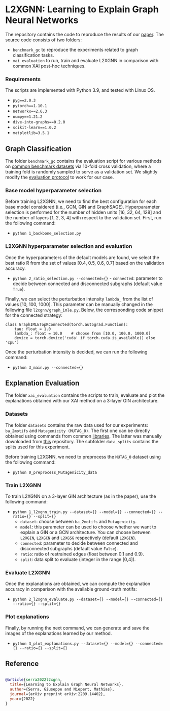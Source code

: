 # L2XGNN: Learning to Explain Graph Neural Networks
The repository contains the code to reproduce the results of our [paper](https://arxiv.org/abs/2209.14402). The source code consists of two folders:
- `benchmark_gc` to reproduce the experiments related to graph classification tasks.
- `xai_evaluation` to run, train and evaluate L2XGNN in comparison with common XAI post-hoc techniques.

### Requirements
The scripts are implemented with Python 3.9, and tested with Linux OS.
 - `pyg==2.0.3` 
 - `pytorch==1.10.1`
 - `networkx==2.6.3`
 - `numpy==1.21.2`
 - `dive-into-graphs==0.2.0`
 - `scikit-learn==1.0.2`
 - `matplotlib=3.5.1` 

## Graph Classification 
The folder `benchmark_gc` contains the evaluation script for various methods on [common benchmark datasets](http://graphkernels.cs.tu-dortmund.de) via 10-fold cross validation, where a training fold is randomly sampled to serve as a validation set. We slightly modify the [evaluation protocol](https://github.com/pyg-team/pytorch_geometric/tree/master/benchmark/kernel) to work for our case.

### Base model hyperparameter selection
Before training L2XGNN, we need to find the best configuration for each base model considered (i.e., GCN, GIN and GraphSAGE). Hyperparameter selection is performed for the number of hidden units [16, 32, 64, 128] and the number of layers [1, 2, 3, 4] with respect to the validation set. First, run the following command:
 - `python 1_backbone_selection.py`

### L2XGNN hyperparameter selection and evaluation
Once the hyperparameters of the default models are found, we select the best ratio R from the set of values [0.4,  0.5,  0.6,  0.7]  based on the validation accuracy.
 - `python 2_ratio_selection.py --connected={}`
       - `connected`: parameter to decide between connected and disconnected subgraphs (default value `True`).
 
Finally, we can select the perturbation intensity `lambda_` from the list of values [10, 100, 1000]. This parameter can be manually changed in the following file `l2xgnn/graph_imle.py`. Below, the corresponding code snippet for the connected strategy:
```
class GraphIMLETopKConnected(torch.autograd.Function):
    tau: float = 1.0
    lambda_: float = 10.0    # choose from [10.0, 100.0, 1000.0]
    device = torch.device('cuda' if torch.cuda.is_available() else 'cpu')
```
Once the perturbation intensity is decided, we can run the following command:
 - `python 3_main.py --connected={}`

## Explanation Evaluation
The folder `xai_evaluation` contains the scripts to train, evaluate and plot the explanations obtained with our XAI method on a 3-layer GIN architecture.

### Datasets
The folder `datasets` contains the raw data used for our experiments: `ba_2motifs` and `Mutagenicity (MUTAG_0)`. The first one can be directly obtained using commands from common [libraries](https://diveintographs.readthedocs.io/en/latest/xgraph/dataset.html#dig.xgraph.dataset.SynGraphDataset). The latter was manually downloaded from [this](https://github.com/chrisjtan/gnn_cff/tree/main/datasets/Mutagenicity_0) repository. The subfolder `data_splits` contains the splits used for this experiment.

Before training L2XGNN, we need to preprocess the `MUTAG_0` dataset using the following command:
 - `python 0_preprocess_Mutagenicity_data`

### Train L2XGNN
To train L2XGNN on a 3-layer GIN architecture (as in the paper), use the following command:
 - `python 1_l2xgnn_train.py --dataset={} --model={} --connected={} --ratio={} --split={}`
	 - `dataset`: choose between `ba_2motifs` and `Mutagenicity`.
	 - `model`: this parameter can be used to choose whether we want to explain a GIN or a GCN architecture. You can choose between `L2XGIN`, `L2XGCN` and `L2XGSG` respectively (default `L2XGIN`).
	 - `connected`: parameter to decide between connected and disconnected subgraphs (default value `False`).
	 - `ratio`: ratio of restrained edges (float between 0.1 and 0.9).
	 - `split`: data split to evaluate (integer in the range [0,4]).
### Evaluate L2XGNN
Once the explanations are obtained, we can compute the explanation accuracy in comparison with the available ground-truth motifs:
 - `python 2_l2xgnn_evaluate.py --dataset={} --model={} --connected={} --ratio={} --split={}`
### Plot explanations
Finally, by running the next command, we can generate and save the images of the explanations learned by our method.
 - `python 3_plot_explanations.py --dataset={} --model={} --connected={} --ratio={} --split={}`
 
 
## Reference

```bibtex

@article{serra2022l2xgnn,
  title={Learning to Explain Graph Neural Networks},
  author={Serra, Giuseppe and Niepert, Mathias},
  journal={arXiv preprint arXiv:2209.14402},
  year={2022}
}

```


